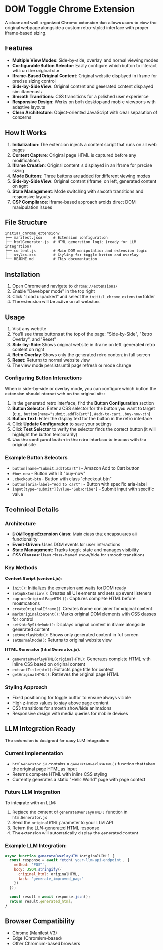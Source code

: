 # DOM Toggle Chrome Extension

A clean and well-organized Chrome extension that allows users to view the original webpage alongside a custom retro-styled interface with proper iframe-based sizing.

## Features

- **Multiple View Modes**: Side-by-side, overlay, and normal viewing modes
- **Configurable Button Selector**: Easily configure which button to interact with on the original site
- **Iframe-Based Original Content**: Original website displayed in iframe for precise sizing control
- **Side-by-Side View**: Original content and generated content displayed simultaneously
- **Smooth Transitions**: CSS transitions for a polished user experience
- **Responsive Design**: Works on both desktop and mobile viewports with adaptive layouts
- **Clean Architecture**: Object-oriented JavaScript with clear separation of concerns

## How It Works

1. **Initialization**: The extension injects a content script that runs on all web pages
2. **Content Capture**: Original page HTML is captured before any modifications
3. **Iframe Creation**: Original content is displayed in an iframe for precise sizing
4. **Mode Buttons**: Three buttons are added for different viewing modes
5. **Side-by-Side View**: Original content (iframe) on left, generated content on right
6. **State Management**: Mode switching with smooth transitions and responsive layouts
7. **CSP Compliance**: Iframe-based approach avoids direct DOM manipulation issues

## File Structure

```
initial_chrome_extension/
├── manifest.json     # Extension configuration
├── htmlGenerator.js  # HTML generation logic (ready for LLM integration)
├── content.js        # Main DOM manipulation and extension logic
├── styles.css        # Styling for toggle button and overlay
└── README.md         # This documentation
```

## Installation

1. Open Chrome and navigate to `chrome://extensions/`
2. Enable "Developer mode" in the top right
3. Click "Load unpacked" and select the `initial_chrome_extension` folder
4. The extension will be active on all websites

## Usage

1. Visit any website
2. You'll see three buttons at the top of the page: "Side-by-Side", "Retro Overlay", and "Reset"
3. **Side-by-Side**: Shows original website in iframe on left, generated retro content on right
4. **Retro Overlay**: Shows only the generated retro content in full screen
5. **Reset**: Returns to normal website view
6. The view mode persists until page refresh or mode change

### Configuring Button Interactions

When in side-by-side or overlay mode, you can configure which button the extension should interact with on the original site:

1. In the generated retro interface, find the **Button Configuration** section
2. **Button Selector**: Enter a CSS selector for the button you want to target (e.g., `button[name="submit.addToCart"]`, `#add-to-cart`, `.buy-now-btn`)
3. **Button Text**: Enter the display text for the button in the retro interface
4. Click **Update Configuration** to save your settings
5. Click **Test Selector** to verify the selector finds the correct button (it will highlight the button temporarily)
6. Use the configured button in the retro interface to interact with the original site

### Example Button Selectors

- `button[name="submit.addToCart"]` - Amazon Add to Cart button
- `#buy-now` - Button with ID "buy-now"
- `.checkout-btn` - Button with class "checkout-btn"
- `button[aria-label="Add to cart"]` - Button with specific aria-label
- `input[type="submit"][value="Subscribe"]` - Submit input with specific value

## Technical Details

### Architecture

- **DOMToggleExtension Class**: Main class that encapsulates all functionality
- **Event-Driven**: Uses DOM events for user interactions
- **State Management**: Tracks toggle state and manages visibility
- **CSS Classes**: Uses class-based show/hide for smooth transitions

### Key Methods

**Content Script (content.js):**
- `init()`: Initializes the extension and waits for DOM ready
- `setupExtension()`: Creates all UI elements and sets up event listeners
- `captureOriginalPageHTML()`: Captures complete HTML before modifications
- `createOriginalIframe()`: Creates iframe container for original content
- `markOriginalContent()`: Marks original DOM elements with CSS classes for control
- `setSideBySideMode()`: Displays original content in iframe alongside generated content
- `setOverlayMode()`: Shows only generated content in full screen
- `setNormalMode()`: Returns to original website view

**HTML Generator (htmlGenerator.js):**
- `generateOverlayHTML(originalHTML)`: Generates complete HTML with inline CSS based on original content
- `extractTitle(html)`: Extracts page title for context
- `getOriginalHTML()`: Retrieves the original page HTML

### Styling Approach

- Fixed positioning for toggle button to ensure always visible
- High z-index values to stay above page content
- CSS transitions for smooth show/hide animations
- Responsive design with media queries for mobile devices

## LLM Integration Ready

The extension is designed for easy LLM integration:

### Current Implementation
- `htmlGenerator.js` contains a `generateOverlayHTML()` function that takes the original page HTML as input
- Returns complete HTML with inline CSS styling
- Currently generates a static "Hello World" page with page context

### Future LLM Integration
To integrate with an LLM:
1. Replace the content of `generateOverlayHTML()` function in `htmlGenerator.js`
2. Send the `originalHTML` parameter to your LLM API
3. Return the LLM-generated HTML response
4. The extension will automatically display the generated content

### Example LLM Integration:
```javascript
async function generateOverlayHTML(originalHTML) {
  const response = await fetch('your-llm-api-endpoint', {
    method: 'POST',
    body: JSON.stringify({
      original_html: originalHTML,
      task: 'generate_improved_page'
    })
  });
  
  const result = await response.json();
  return result.generated_html;
}
```

## Browser Compatibility

- Chrome (Manifest V3)
- Edge (Chromium-based)
- Other Chromium-based browsers
